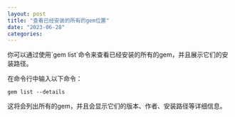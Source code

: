 ```yaml
---
layout: post
title: "查看已经安装的所有的gem位置"
date: "2023-06-28"
categories: 
---
```

<p>你可以通过使用`gem list`命令来查看已经安装的所有的gem，并且展示它们的安装路径。</p>

<p>在命令行中输入以下命令：</p>

<pre>
<code>gem list --details</code></pre>

<p>这将会列出所有的gem，并且会显示它们的版本、作者、安装路径等详细信息。</p>

